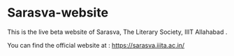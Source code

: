 # Sarasva-website
This is the live beta website of Sarasva, The Literary Society, IIIT Allahabad . 

You can find the official website at : https://sarasva.iiita.ac.in/
